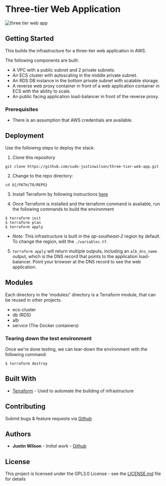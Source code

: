 # Three-tier Web Application

![three tier web app](https://github.com/sudo-justinwilson/three-tier-web-app/blob/master/.three-tier-web-app-diagram.png)

## Getting Started

This builds the infrastructure for a three-tier web application in AWS.

The following components are built:

* A VPC with a public subnet and 2 private subnets.
* An ECS cluster with autoscaling in the middle private subnet.
* An RDS DB instance in the bottom private subnet with scalable storage.
* A reverse web proxy container in front of a web application container in ECS with the ability to scale.
* An public facing application load-balancer in front of the reverse proxy.

### Prerequisites

- There is an assumption that AWS credentials are available.

## Deployment

Use the following steps to deploy the stack.

1) Clone this repository

```
git clone https://github.com/sudo-justinwilson/three-tier-web-app.git
```

2) Change to the repo directory:

```
cd ${/PATH/TO/REPO}
```

3) Install Terraform by following instructions [here](https://learn.hashicorp.com/terraform/getting-started/install.html)


4) Once Terraform is installed and the terraform command is available, run the following commands to build the environment

```
$ terraform init
$ terraform plan
$ terraform apply     
```
- _Note:_ This infrastructure is built in the _ap-southeast-2_ region by default. To change the region, edit the `./variables.tf`.

5) `terraform apply` will return multiple outputs, including an `alb_dns_name` output, which is the DNS record that points to the application load-balancer.
Point your browser at the DNS record to see the web application.

## Modules
Each directory in the 'modules/' directory is a Terraform module, that can be reused in other projects.

* ecs-cluster
* db (RDS)
* alb
* service (The Docker containers)

### Tearing down the test environment

Once we're done testing, we can tear-down the environment with the following command:

```
$ terraform destroy
```

## Built With

* [Terraform](https://terraform.io) - Used to automate the building of infrastructure

## Contributing

Submit bugs & feature requests via [Github](https://github.com/sudo-justinwilson/three-tier-web-app)

## Authors

* **Justin Wilson** - *Initial work* - [Github](https://github.com/sudo-justinwilson/)

## License

This project is licensed under the GPL3.0 License - see the [LICENSE.md](LICENSE.md) file for details

